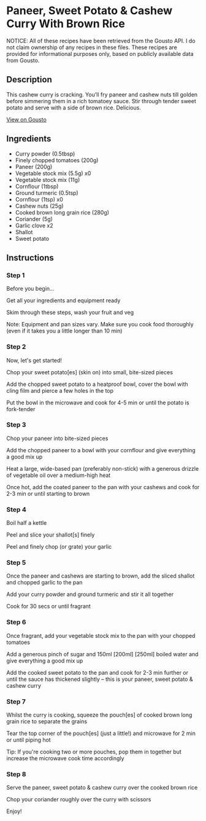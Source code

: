 # Paneer, Sweet Potato & Cashew Curry With Brown Rice

NOTICE: All of these recipes have been retrieved from the Gousto API. I do not claim ownership of any recipes in these files. These recipes are provided for informational purposes only, based on publicly available data from Gousto.

## Description

This cashew curry is cracking. You’ll fry paneer and cashew nuts till golden before simmering them in a rich tomatoey sauce. Stir through tender sweet potato and serve with a side of brown rice. Delicious.

[View on Gousto](https://www.gousto.co.uk/recipes/cookbook/10-min-joes-halloumi-cashew-curry)

## Ingredients

- Curry powder (0.5tbsp)
- Finely chopped tomatoes (200g)
- Paneer (200g)
- Vegetable stock mix (5.5g) x0
- Vegetable stock mix (11g)
- Cornflour (1tbsp)
- Ground turmeric (0.5tsp)
- Cornflour (1tsp) x0
- Cashew nuts (25g)
- Cooked brown long grain rice (280g)
- Coriander (5g)
- Garlic clove x2
- Shallot
- Sweet potato

## Instructions


### Step 1

Before you begin...

Get all your ingredients and equipment ready

Skim through these steps, wash your fruit and veg

Note: Equipment and pan sizes vary. Make sure you cook food thoroughly (even if it takes you a little longer than 10 min)


### Step 2

Now, let's get started!

Chop your sweet potato[es] (skin on) into small, bite-sized pieces

Add the chopped sweet potato to a heatproof bowl, cover the bowl with cling film and pierce a few holes in the top

Put the bowl in the microwave and cook for 4-5 min or until the potato is fork-tender


### Step 3

Chop your paneer into bite-sized pieces

Add the chopped paneer to a bowl with your cornflour and give everything a good mix up

Heat a large, wide-based pan (preferably non-stick) with a generous drizzle of vegetable oil over a medium-high heat

Once hot, add the coated paneer to the pan with your cashews and cook for 2-3 min or until starting to brown


### Step 4

Boil half a kettle

Peel and slice your shallot[s] finely

Peel and finely chop (or grate) your garlic


### Step 5

Once the paneer and cashews are starting to brown, add the sliced shallot and chopped garlic to the pan

Add your curry powder and ground turmeric and stir it all together

Cook for 30 secs or until fragrant


### Step 6

Once fragrant, add your vegetable stock mix to the pan with your chopped tomatoes

Add a generous pinch of sugar and 150ml <span class="text-purple">[200ml]</span> <span class="text-danger">[250ml]</span> boiled water and give everything a good mix up

Add the cooked sweet potato to the pan and cook for 2-3 min further or until the sauce has thickened slightly – this is your paneer, sweet potato & cashew curry


### Step 7

Whilst the curry is cooking, squeeze the pouch[es] of cooked brown long grain rice to separate the grains

Tear the top corner of the pouch[es] (just a little!) and microwave for 2 min or until piping hot

Tip: If you're cooking two or more pouches, pop them in together but increase the microwave cook time accordingly

### Step 8

Serve the paneer, sweet potato & cashew curry over the cooked brown rice

Chop your coriander roughly over the curry with scissors

Enjoy!

